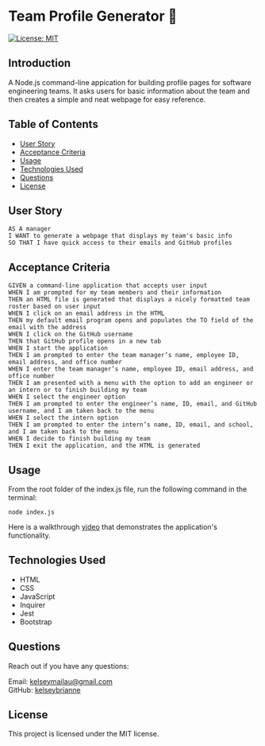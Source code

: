 # Team Profile Generator 👥

[![License: MIT](https://img.shields.io/badge/License-MIT-yellow.svg)](https://opensource.org/licenses/MIT)

## Introduction

A Node.js command-line appication for building profile pages for software engineering teams. It asks users for basic information about the team and then creates a simple and neat webpage for easy reference.

## Table of Contents

- [ User Story ](#user-story)
- [ Acceptance Criteria ](#acceptance-criteria)
- [ Usage ](#usage)
- [ Technologies Used ](#technologies-used)
- [ Questions ](#questions)
- [ License ](#license)

## User Story

```
AS A manager
I WANT to generate a webpage that displays my team's basic info
SO THAT I have quick access to their emails and GitHub profiles
```

## Acceptance Criteria

```
GIVEN a command-line application that accepts user input
WHEN I am prompted for my team members and their information
THEN an HTML file is generated that displays a nicely formatted team roster based on user input
WHEN I click on an email address in the HTML
THEN my default email program opens and populates the TO field of the email with the address
WHEN I click on the GitHub username
THEN that GitHub profile opens in a new tab
WHEN I start the application
THEN I am prompted to enter the team manager’s name, employee ID, email address, and office number
WHEN I enter the team manager’s name, employee ID, email address, and office number
THEN I am presented with a menu with the option to add an engineer or an intern or to finish building my team
WHEN I select the engineer option
THEN I am prompted to enter the engineer’s name, ID, email, and GitHub username, and I am taken back to the menu
WHEN I select the intern option
THEN I am prompted to enter the intern’s name, ID, email, and school, and I am taken back to the menu
WHEN I decide to finish building my team
THEN I exit the application, and the HTML is generated
```

## Usage

From the root folder of the index.js file, run the following command in the terminal:

```
node index.js
```

Here is a walkthrough [video](https://watch.screencastify.com/v/pLUhhfDU0nNAn2jlfJ7q) that demonstrates the application's functionality.

## Technologies Used

- HTML
- CSS
- JavaScript
- Inquirer
- Jest
- Bootstrap

## Questions

Reach out if you have any questions:

Email: kelseymailau@gmail.com  
GitHub: [kelseybrianne](https://github.com/kelseybrianne)

## License

This project is licensed under the MIT license.